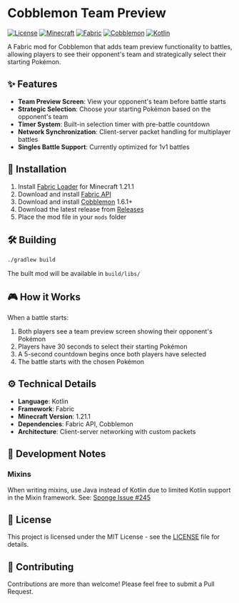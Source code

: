 # Cobblemon Team Preview

[![License](https://img.shields.io/badge/License-MIT-blue.svg)](LICENSE)
[![Minecraft](https://img.shields.io/badge/Minecraft-1.21.1-green.svg)](https://www.minecraft.net/)
[![Fabric](https://img.shields.io/badge/Fabric-0.16.5-orange.svg)](https://fabricmc.net/)
[![Cobblemon](https://img.shields.io/badge/Cobblemon-1.6.1-purple.svg)](https://cobblemon.com/)
[![Kotlin](https://img.shields.io/badge/Kotlin-1.9.23-blue.svg)](https://kotlinlang.org/)

A Fabric mod for Cobblemon that adds team preview functionality to battles, allowing players to see their opponent's team and strategically select their starting Pokémon.

## ✨ Features

- **Team Preview Screen**: View your opponent's team before battle starts
- **Strategic Selection**: Choose your starting Pokémon based on the opponent's team
- **Timer System**: Built-in selection timer with pre-battle countdown
- **Network Synchronization**: Client-server packet handling for multiplayer battles
- **Singles Battle Support**: Currently optimized for 1v1 battles

## 🚀 Installation

1. Install [Fabric Loader](https://fabricmc.net/) for Minecraft 1.21.1
2. Download and install [Fabric API](https://modrinth.com/mod/fabric-api)
3. Download and install [Cobblemon](https://modrinth.com/mod/cobblemon) 1.6.1+
4. Download the latest release from [Releases](../../releases)
5. Place the mod file in your `mods` folder

## 🛠️ Building

```bash
./gradlew build
```

The built mod will be available in `build/libs/`

## 🎮 How it Works

When a battle starts:

1. Both players see a team preview screen showing their opponent's Pokémon
2. Players have 30 seconds to select their starting Pokémon
3. A 5-second countdown begins once both players have selected
4. The battle starts with the chosen Pokémon

## ⚙️ Technical Details

- **Language**: Kotlin
- **Framework**: Fabric
- **Minecraft Version**: 1.21.1
- **Dependencies**: Fabric API, Cobblemon
- **Architecture**: Client-server networking with custom packets

## 📝 Development Notes

### Mixins

When writing mixins, use Java instead of Kotlin due to limited Kotlin support in the Mixin framework.
See: [Sponge Issue #245](https://github.com/SpongePowered/Mixin/issues/245)

## 📄 License

This project is licensed under the MIT License - see the [LICENSE](LICENSE) file for details.

## 👥 Contributing

Contributions are more than welcome! Please feel free to submit a Pull Request.
